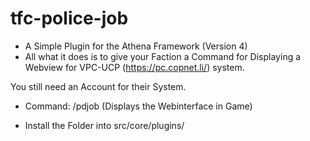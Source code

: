 # tfc-police-job

- A Simple Plugin for the Athena Framework (Version 4)
- All what it does is to give your Faction a Command for Displaying a Webview for VPC-UCP (https://pc.copnet.li/) system.

You still need an Account for their System.

* Command: /pdjob (Displays the Webinterface in Game)

* Install the Folder into src/core/plugins/
